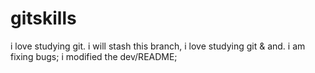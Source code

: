 # gitskills

i love studying git.
i will stash this branch,
i love studying git & and.
i am fixing bugs;
i modified the dev/README;
